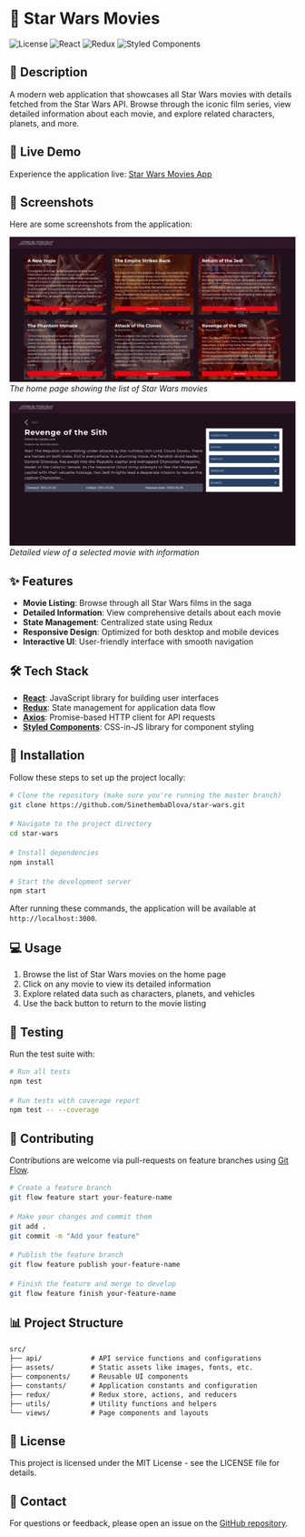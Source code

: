 # 🌟 Star Wars Movies

![License](https://img.shields.io/badge/license-MIT-blue.svg)
![React](https://img.shields.io/badge/React-18-61DAFB.svg?logo=react&logoColor=white)
![Redux](https://img.shields.io/badge/Redux-4-764ABC.svg?logo=redux&logoColor=white)
![Styled Components](https://img.shields.io/badge/styled--components-5-DB7093.svg?logo=styled-components&logoColor=white)

## 📖 Description

A modern web application that showcases all Star Wars movies with details fetched from the Star Wars API. Browse through the iconic film series, view detailed information about each movie, and explore related characters, planets, and more.

## 🚀 Live Demo

Experience the application live: [Star Wars Movies App](https://star-wars-phi.vercel.app)

## 📸 Screenshots

Here are some screenshots from the application:

![Movie List](./public/screenshots/movie-list.png)
*The home page showing the list of Star Wars movies*

![Movie Details](./public/screenshots/movie-details.png)
*Detailed view of a selected movie with information*

## ✨ Features

- **Movie Listing**: Browse through all Star Wars films in the saga
- **Detailed Information**: View comprehensive details about each movie
- **State Management**: Centralized state using Redux
- **Responsive Design**: Optimized for both desktop and mobile devices
- **Interactive UI**: User-friendly interface with smooth navigation

## 🛠️ Tech Stack

- **[React](https://reactjs.org/)**: JavaScript library for building user interfaces
- **[Redux](https://redux.js.org/)**: State management for application data flow
- **[Axios](https://www.npmjs.com/package/axios)**: Promise-based HTTP client for API requests
- **[Styled Components](https://www.styled-components.com/)**: CSS-in-JS library for component styling

## 🔧 Installation

Follow these steps to set up the project locally:

```bash
# Clone the repository (make sure you're running the master branch)
git clone https://github.com/SinethembaDlova/star-wars.git

# Navigate to the project directory
cd star-wars

# Install dependencies
npm install

# Start the development server
npm start
```

After running these commands, the application will be available at `http://localhost:3000`.

## 💻 Usage

1. Browse the list of Star Wars movies on the home page
2. Click on any movie to view its detailed information
3. Explore related data such as characters, planets, and vehicles
4. Use the back button to return to the movie listing

## 🧪 Testing

Run the test suite with:

```bash
# Run all tests
npm test

# Run tests with coverage report
npm test -- --coverage
```

## 🤝 Contributing

Contributions are welcome via pull-requests on feature branches using [Git Flow](https://danielkummer.github.io/git-flow-cheatsheet/).

```bash
# Create a feature branch
git flow feature start your-feature-name

# Make your changes and commit them
git add .
git commit -m "Add your feature"

# Publish the feature branch
git flow feature publish your-feature-name

# Finish the feature and merge to develop
git flow feature finish your-feature-name
```

## 📊 Project Structure

```
src/
├── api/            # API service functions and configurations
├── assets/         # Static assets like images, fonts, etc.
├── components/     # Reusable UI components
├── constants/      # Application constants and configuration
├── redux/          # Redux store, actions, and reducers
├── utils/          # Utility functions and helpers
└── views/          # Page components and layouts
```

## 📄 License

This project is licensed under the MIT License - see the LICENSE file for details.

## 👥 Contact

For questions or feedback, please open an issue on the [GitHub repository](https://github.com/SinethembaDlova/star-wars).
